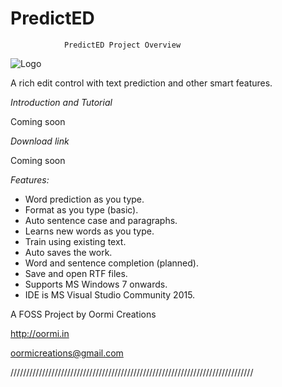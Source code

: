 # PredictED

				PredictED Project Overview

![Logo](PredictEd/res/icon1.png)

A rich edit control with text prediction and other smart features.

_Introduction and Tutorial_

Coming soon

_Download link_

Coming soon

_Features:_
* Word prediction as you type.
* Format as you type (basic).
* Auto sentence case and paragraphs.
* Learns new words as you type.
* Train using existing text.
* Auto saves the work.
* Word and sentence completion (planned).
* Save and open RTF files.
* Supports MS Windows 7 onwards.
* IDE is MS Visual Studio Community 2015.


A FOSS Project by Oormi Creations

http://oormi.in

oormicreations@gmail.com

/////////////////////////////////////////////////////////////////////////////